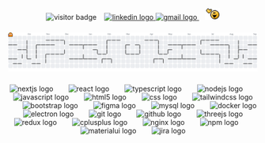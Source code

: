 <p align="center">
  <img src="https://visitor-badge.laobi.icu/badge?page_id=abdallah-abdelkhalek.abdallah-abdelkhalek" alt="visitor badge" />
  &nbsp;&nbsp;
  <a href="https://www.linkedin.com/in/abdallah-abdelkhalek/" target="_blank">
    <img src="https://img.shields.io/static/v1?message=LinkedIn&logo=linkedin&label=&color=0077B5&logoColor=white&labelColor=&style=for-the-badge" height="40" alt="linkedin logo" />
  </a>
  
  <a href="mailto:Abdallah.abdelkhalek98@gmail.com" target="_blank">
    <img src="https://img.shields.io/static/v1?message=Gmail&logo=gmail&label=&color=D14836&logoColor=white&labelColor=&style=for-the-badge" height="40" alt="gmail logo" />
  </a>
  &nbsp;&nbsp;
  <img src="./wave.gif" width="30" alt="wave" />
</p>

###

<picture>
  <source media="(prefers-color-scheme: dark)" srcset="https://raw.githubusercontent.com/abdallah-abdelkhalek/abdallah-abdelkhalek/output/pacman-contribution-graph-dark.svg">
  <source media="(prefers-color-scheme: light)" srcset="https://raw.githubusercontent.com/abdallah-abdelkhalek/abdallah-abdelkhalek/output/pacman-contribution-graph.svg">
  <img alt="pacman contribution graph" src="https://raw.githubusercontent.com/abdallah-abdelkhalek/abdallah-abdelkhalek/output/pacman-contribution-graph.svg">
</picture>

###

<div align="center">
  <img src="https://cdn.jsdelivr.net/gh/devicons/devicon/icons/nextjs/nextjs-original.svg" height="50" alt="nextjs logo"  />
  <img width="23" />
  <img src="https://cdn.jsdelivr.net/gh/devicons/devicon/icons/react/react-original.svg" height="50" alt="react logo"  />
  <img width="23" />
  <img src="https://cdn.jsdelivr.net/gh/devicons/devicon/icons/typescript/typescript-original.svg" height="50" alt="typescript logo"  />
  <img width="23" />
  <img src="https://cdn.jsdelivr.net/gh/devicons/devicon/icons/nodejs/nodejs-original.svg" height="50" alt="nodejs logo"  />
  <img width="23" />
  <img src="https://cdn.jsdelivr.net/gh/devicons/devicon/icons/javascript/javascript-original.svg" height="50" alt="javascript logo"  />
  <img width="23" />
  <img src="https://cdn.jsdelivr.net/gh/devicons/devicon/icons/html5/html5-original.svg" height="50" alt="html5 logo"  />
  <img width="23" />
  <img src="https://cdn.jsdelivr.net/gh/devicons/devicon/icons/css3/css3-original.svg" height="50" alt="css logo"  />
  <img width="23" />
  <img src="https://cdn.jsdelivr.net/gh/devicons/devicon/icons/tailwindcss/tailwindcss-original-wordmark.svg" height="50" alt="tailwindcss logo"  />
  <img width="23" />
  <img src="https://cdn.jsdelivr.net/gh/devicons/devicon/icons/bootstrap/bootstrap-original.svg" height="50" alt="bootstrap logo"  />
  <img width="23" />
  <img src="https://cdn.jsdelivr.net/gh/devicons/devicon/icons/figma/figma-original.svg" height="50" alt="figma logo"  />
  <img width="23" />
  <img src="https://cdn.jsdelivr.net/gh/devicons/devicon/icons/mysql/mysql-original.svg" height="50" alt="mysql logo"  />
  <img width="23" />
  <img src="https://cdn.simpleicons.org/docker/2496ED" height="50" alt="docker logo"  />
  <img width="23" />
  <img src="https://cdn.simpleicons.org/electron/47848F" height="50" alt="electron logo"  />
  <img width="23" />
  <img src="https://cdn.simpleicons.org/git/F05032" height="50" alt="git logo"  />
  <img width="23" />
  <img src="https://cdn.simpleicons.org/github/181717" height="50" alt="github logo"  />
  <img width="23" />
  <img src="https://cdn.jsdelivr.net/gh/devicons/devicon/icons/threejs/threejs-original.svg" height="50" alt="threejs logo"  />
  <img width="23" />
  <img src="https://cdn.jsdelivr.net/gh/devicons/devicon/icons/redux/redux-original.svg" height="50" alt="redux logo"  />
  <img width="23" />
  <img src="https://cdn.simpleicons.org/c++/00599C" height="50" alt="cplusplus logo"  />
  <img width="23" />
  <img src="https://cdn.jsdelivr.net/gh/devicons/devicon/icons/nginx/nginx-original.svg" height="50" alt="nginx logo"  />
  <img width="23" />
  <img src="https://cdn.jsdelivr.net/gh/devicons/devicon/icons/npm/npm-original-wordmark.svg" height="50" alt="npm logo"  />
  <img width="23" />
  <img src="https://cdn.jsdelivr.net/gh/devicons/devicon/icons/materialui/materialui-original.svg" height="50" alt="materialui logo"  />
  <img width="23" />
  <img src="https://cdn.jsdelivr.net/gh/devicons/devicon/icons/jira/jira-original.svg" height="50" alt="jira logo"  />
</div>

###
